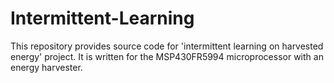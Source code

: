 # Intermittent-Learning
This repository provides source code for 'intermittent learning on harvested energy' project. It is written for the MSP430FR5994 microprocessor with an energy harvester.
